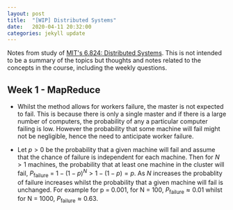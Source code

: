 ```yaml
---
layout: post
title:  "[WIP] Distributed Systems"
date:   2020-04-11 20:32:00
categories: jekyll update
---
```


Notes from study of [MIT's 6.824: Distributed Systems](https://pdos.csail.mit.edu/6.824/index.html). This is not intended to be a summary of the topics but thoughts and notes related to the concepts in the course, including the weekly questions.

## Week 1 - MapReduce
- Whilst the method allows for workers failure, the master is not expected to fail. This is because there is only a single master and if there is a large number of computers, the probability of any a particular computer failing is low. However the probability that some machine will fail might not be negligible, hence the need to anticipate worker failure. 

- Let $p > 0$ be the probability that a given machine will fail and assume that the chance of failure is independent for each machine. Then for $N > 1$ machines, the probability that at least one machine in the cluster will fail, $P_\text{failure}$ = $1 - (1 - p)^N > 1 - (1 - p) = p$. As $N$ increases the probablity of failure increases whilst the probability that a given machine will fail is unchanged.  For example for p = 0.001, for N = 100, $P_\text{failure} \approx 0.01$ whilst for N = 1000, $P_\text{failure} \approx 0.63$.